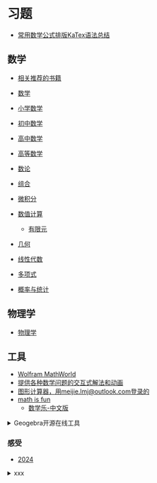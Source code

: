 # 习题

- [常用数学公式排版KaTex语法总结](https://kissingfire123.github.io/2022/02/18_%E6%95%B0%E5%AD%A6%E5%85%AC%E5%BC%8Fkatex%E5%B8%B8%E7%94%A8%E8%AF%AD%E6%B3%95%E6%80%BB%E7%BB%93/)

## 数学

- [相关推荐的书籍](/exercises/book-info.md)

- [数学](/exercises/math.md)
- [小学数学](/exercises/math.primary.md)
- [初中数学](/exercises/math.secondary.md)
- [高中数学](/exercises/math.high.md)
- [高等数学](/exercises/advanced.mathematics.md)
- [数论](/exercises/number.theory.md)
- [组合](/exercises/combinatorics.md)
- [微积分](/exercises/differential.integral.md)
- [数值计算](/exercises/numerical.calculation.md)
    - [有限元](/exercises/finite.element.md)
- [几何](/exercises/geometry.md)
- [线性代数](/exercises/linear.algebra.md)
- [多项式](/exercises/polynomial.md)
- [概率与统计](/exercises/probability.statistics.md)

## 物理学

- [物理学](/exercises/physics.md)

## 工具

- [Wolfram MathWorld](https://mathworld.wolfram.com/)
- [提供各种数学问题的交互式解法和动画](https://www.cut-the-knot.org/)
- [图形计算器，用meijie.lmj@outlook.com登录的](https://www.desmos.com/calculator?lang=zh-CN)
- [math is fun](https://www.mathsisfun.com/)
    - [数学乐-中文版](https://www.shuxuele.com/index.html)

<details>
<summary>Geogebra开源在线工具</summary>

### [Geogebra](https://www.geogebra.org/)

- [Geogebra几何平面作图在线工具，用meijie.lmj@outlook.com登录的](https://www.geogebra.org/geometry?lang=zh_CN)
- [Geogebra经典版](https://www.geogebra.org/classic?lang=zh_CN)
- [github](https://github.com/lmj01/geogebra)

</details>

### 感受

- [2024](/exercises/2024.md)

<details>
<summary>xxx</summary>
</details>
